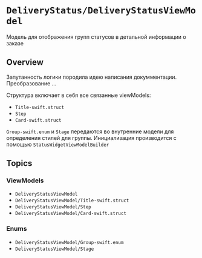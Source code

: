 # ``DeliveryStatus/DeliveryStatusViewModel``

Модель для отображения групп статусов в детальной информации о заказе 

## Overview

Запутанность логики породила идею написания докумментации. 
Преобразование ...

Структура включает в себя все связанные viewModels: 
- ``Title-swift.struct`` 
- ``Step``
- ``Card-swift.struct``


``Group-swift.enum`` и ``Stage`` передаются во внутренние модели для определения стилей для группы. Инициализация производится с помощью ``StatusWidgetViewModelBuilder``

## Topics

### ViewModels

- ``DeliveryStatusViewModel``
- ``DeliveryStatusViewModel/Title-swift.struct``
- ``DeliveryStatusViewModel/Step``
- ``DeliveryStatusViewModel/Card-swift.struct``

###  Enums

- ``DeliveryStatusViewModel/Group-swift.enum``
- ``DeliveryStatusViewModel/Stage``

